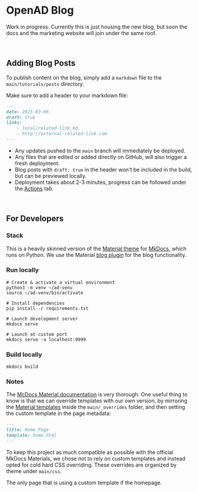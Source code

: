 # OpenAD Blog

Work in progress. Currently this is just housing the new blog, but soon the docs and the marketing website will join under the same roof.

<br>

## Adding Blog Posts

To publish content on the blog, simply add a `markdown` file to the `main/tutorials/posts` directory.

Make sure to add a header to your markdown file:

```markdown
---
date: 2025-03-06
draft: true
links:
    - local/related-link.md
    - http://external-related-link.com
---
```

-   Any updates pushed to the `main` branch will immediately be deployed.
-   Any files that are edited or added directly on GitHub, will also trigger a fresh deployment.
-   Blog posts with `draft: true` in the header won't be included in the build, but can be previewed locally.
-   Deployment takes about 2-3 minutes, progress can be followed under the [Actions](/actions) tab.

<br>

## For Developers

### Stack

This is a heavily skinned version of the [Material theme](https://squidfunk.github.io/mkdocs-material/) for [MkDocs](https://www.mkdocs.org), which runs on Python. We use the Material [blog plugin](https://squidfunk.github.io/mkdocs-material/plugins/blog/) for the blog functionality.

### Run locally

```shell
# Create & activate a virtual environment
python3 -m venv ~/ad-venv
source ~/ad-venv/bin/activate

# Install dependencies
pip install -r requirements.txt

# Launch development server
mkdocs serve

# Launch at custom port
mkdocs serve -a localhost:9999
```

### Build locally

```shell
mkdocs build
```

### Notes

The [McDocs Material documentation](https://squidfunk.github.io/mkdocs-material/) is very thorough. One useful thing to know is that we can override templates with our own version, by mirroring the [Material templates](https://github.com/squidfunk/mkdocs-material/tree/master/src/templates) inside the `main/_overrides` folder, and then setting the custom template in the page metadata:

```markdown
---
title: Home Page
template: home.html
---
```

To keep this project as much compatible as possible with the official MkDocs Materials, we chose not to rely on custom templates and instead opted for cold hard CSS overriding. These overrides are organized by theme under `main/css`.

The only page that is using a custom template if the homepage.
